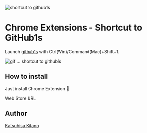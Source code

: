 ![shortcut to github1s](https://raw.githubusercontent.com/katsuhisa91/github1s-shortcut/main/resources/quick_github1s.ico)

# Chrome Extensions - Shortcut to GitHub1s 
Launch [github1s](https://github.com/conwnet/github1s) with Ctrl(Win)/Command(Mac)+Shift+1.

![gif ... shortcut to github1s](https://raw.github.com/katsuhisa91/just-ffmpeg-actions/main/gif/shortcut-to-github1s.gif)

## How to install
Just install Chrome Extension :rocket:

[Web Store URL](https://chrome.google.com/webstore/detail/shortcut-to-github1s/gfcdbodapcbfckbfpmgeldfkkgjknceo)

## Author
[Katsuhisa Kitano](https://twitter.com/katsuhisa__)